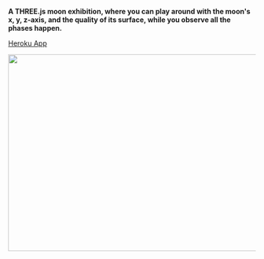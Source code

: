 **A THREE.js moon exhibition, where you can play around with the moon's x, y, z-axis, and the quality of its surface, while you observe all the phases happen.**

[Heroku App](https://moonanly.herokuapp.com/)

<img src="https://github.com/jamieeunice/moon-exhibition/blob/master/Screen%20Shot%202021-02-05%20at%202.41.28%20PM.png" width="800" height="400">
